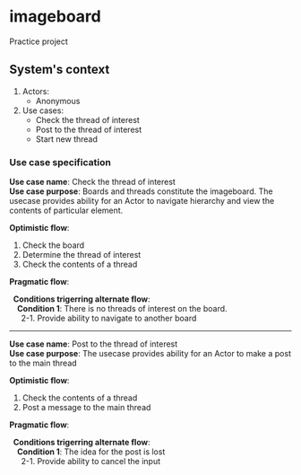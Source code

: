 # imageboard

Practice project


## System's context

1. Actors:
   - Anonymous
1. Use cases:
   - Check the thread of interest
   - Post to the thread of interest
   - Start new thread


### Use case specification

__Use case name__: Check the thread of interest\
__Use case purpose__: Boards and threads constitute the imageboard. The usecase provides ability for an Actor to navigate hierarchy and view the contents of particular element.

__Optimistic flow__:

1. Check the board
1. Determine the thread of interest
1. Check the contents of a thread

__Pragmatic flow__:

&ensp;__Conditions trigerring alternate flow__:\
&emsp;__Condition 1__: There is no threads of interest on the board.\
&emsp;&ensp;2-1. Provide ability to navigate to another board

* * *

__Use case name__: Post to the thread of interest\
__Use case purpose__: The usecase provides ability for an Actor to make a post to the main thread

__Optimistic flow__:

1. Check the contents of a thread
1. Post a message to the main thread

__Pragmatic flow__:

&ensp;__Conditions trigerring alternate flow__:\
&emsp;__Condition 1__: The idea for the post is lost\
&emsp;&ensp;2-1. Provide ability to cancel the input
